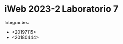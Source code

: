 iWeb 2023-2 Laboratorio 7
====================================

Integrantes:
* <20197115>
* <20180444>
